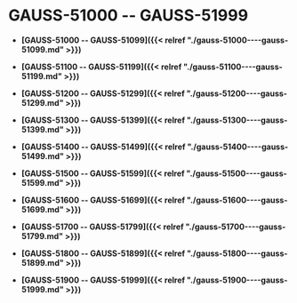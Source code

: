 # GAUSS-51000 -- GAUSS-51999

-   **[GAUSS-51000 -- GAUSS-51099]({{< relref "./gauss-51000----gauss-51099.md" >}})**  

-   **[GAUSS-51100 -- GAUSS-51199]({{< relref "./gauss-51100----gauss-51199.md" >}})**  

-   **[GAUSS-51200 -- GAUSS-51299]({{< relref "./gauss-51200----gauss-51299.md" >}})**  

-   **[GAUSS-51300 -- GAUSS-51399]({{< relref "./gauss-51300----gauss-51399.md" >}})**  

-   **[GAUSS-51400 -- GAUSS-51499]({{< relref "./gauss-51400----gauss-51499.md" >}})**  

-   **[GAUSS-51500 -- GAUSS-51599]({{< relref "./gauss-51500----gauss-51599.md" >}})**  

-   **[GAUSS-51600 -- GAUSS-51699]({{< relref "./gauss-51600----gauss-51699.md" >}})**  

-   **[GAUSS-51700 -- GAUSS-51799]({{< relref "./gauss-51700----gauss-51799.md" >}})**  

-   **[GAUSS-51800 -- GAUSS-51899]({{< relref "./gauss-51800----gauss-51899.md" >}})**  

-   **[GAUSS-51900 -- GAUSS-51999]({{< relref "./gauss-51900----gauss-51999.md" >}})**  


